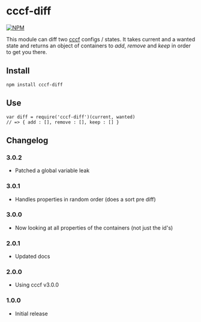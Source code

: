 # cccf-diff

[![NPM](https://nodei.co/npm/cccf-diff.png?downloads=true&downloadRank=true&stars=true)](https://nodei.co/npm/cccf-diff/)

This module can diff two [cccf](https://github.com/asbjornenge/cccf) configs / states. It takes current and a wanted state and returns an object of containers to *add*, *remove* and *keep* in order to get you there.

## Install

	npm install cccf-diff

## Use

	var diff = require('cccf-diff')(current, wanted)
	// => { add : [], remove : [], keep : [] }

## Changelog

### 3.0.2

* Patched a global variable leak

### 3.0.1

* Handles properties in random order (does a sort pre diff)

### 3.0.0

* Now looking at all properties of the containers (not just the id's)

### 2.0.1

* Updated docs

### 2.0.0

* Using cccf v3.0.0

### 1.0.0

* Initial release

